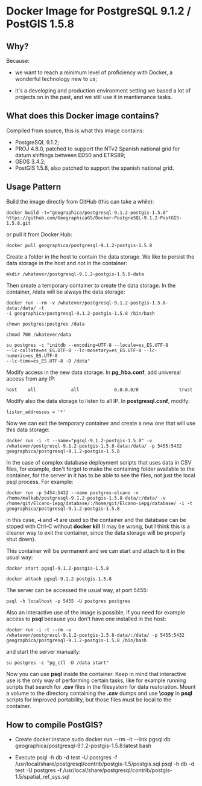 Docker Image for PostgreSQL 9.1.2 / PostGIS 1.5.8
=================================================

Why?
----
Because:

  - we want to reach a minimum level of proficiency with Docker, a wonderful
    technology new to us;

  - it's a developing and production environment setting we based a lot of
    projects on in the past, and we still use it in mantienance tasks.

What does this Docker image contains?
-------------------------------------
Compiled from source, this is what this image contains:

  - PostgreSQL 9.1.2;
  - PROJ 4.8.0, patched to support the NTv2 Spanish national grid for datum
    shiftings between ED50 and ETRS89;
  - GEOS 3.4.2;
  - PostGIS 1.5.8, also patched to support the spanish national grid.

Usage Pattern
-------------
Build the image directly from GitHub (this can take a while):

    docker build -t="geographica/postgresql-9.1.2-postgis-1.5.8"
	https://github.com/GeographicaGS/Docker-PostgreSQL-9.1.2-PostGIS-1.5.8.git

or pull it from Docker Hub:

    docker pull geographica/postgresql-9.1.2-postgis-1.5.8

Create a folder in the host to contain the data storage. We like to persist the
data storage in the host and not in the container:

    mkdir /whatever/postgresql-9.1.2-postgis-1.5.8-data

Then create a temporary container to create the data storage. In the container,
/data will be always the data storage:

    docker run --rm -v /whatever/postgresql-9.1.2-postgis-1.5.8-data:/data/ -t
    -i geographica/postgresql-9.1.2-postgis-1.5.8 /bin/bash

    chown postgres:postgres /data

    chmod 700 /whatever/data

    su postgres -c "initdb --encoding=UTF-8 --locale=es_ES.UTF-8
    --lc-collate=es_ES.UTF-8 --lc-monetary=es_ES.UTF-8 --lc-numeric=es_ES.UTF-8
    --lc-time=es_ES.UTF-8 -D /data"

Modify access in the new data storage. In __pg_hba.conf__, add universal access
from any IP:

    host    all             all             0.0.0.0/0               trust

Modify also the data storage to listen to all IP. In __postgresql.conf__,
modify:

    listen_addresses = '*'

Now we can exit the temporary container and create a new one that will use this
data storage:

    docker run -i -t --name="pgsql-9.1.2-postgis-1.5.8" -v
    /whatever/postgresql-9.1.2-postgis-1.5.8-data:/data/ -p 5455:5432
    geographica/postgresql-9.1.2-postgis-1.5.8

In the case of complex database deployment scripts that uses data in CSV files,
for example, don't forget to make the containing folder available to the
container, for the server in it has to be able to see the files, not just the
local psql process. For example:

    docker run -p 5454:5432 --name postgres-elcano -v
    /home/malkab/postgresql-9.1.2-postgis-1.5.8-data/:/data/ -v
    /home/git/Elcano-iepg/database/:/home/git/Elcano-iepg/database/ -i -t
    geographica/postgresql-9.1.2-postgis-1.5.8

in this case, __-i__ and __-t__ are used so the container and the database can
be stoped with Ctrl-C without __docker kill__ (I may be wrong, but I think this
is a cleaner way to exit the container, since the data storage will be properly
shut down).

This container will be permanent and we can start and attach to it in the usual
way:

    docker start pgsql-9.1.2-postgis-1.5.8

    docker attach pgsql-9.1.2-postgis-1.5.8

The server can be accessed the usual way, at port 5455:

    psql -h localhost -p 5455 -U postgres postgres

Also an interactive use of the image is possible, if you need for example access
to __psql__ because you don't have one installed in the host:

    docker run -i -t --rm -v
    /whatever/postgresql-9.1.2-postgis-1.5.8-data/:/data/ -p 5455:5432
    geographica/postgresql-9.1.2-postgis-1.5.8 /bin/bash

and start the server manually:

    su postgres -c "pg_ctl -D /data start"

Now you can use __psql__ inside the container. Keep in mind that interactive use
is the only way of performing certain tasks, like for example running scripts
that search for __.csv__ files in the filesystem for data restoration. Mount a
volume to the directory containing the __.csv__ dumps and use __\copy__ in
__psql__ scripts for improved portability, but those files must be local to the
container.

How to compile PostGIS?
-------------------------------------
 - Create docker instace
  	sudo docker run --rm -it --link pgsql:db geographica/postgresql-9.1.2-postgis-1.5.8:latest bash
 
- Execute
	psql -h db -d test -U postgres -f /usr/local/share/postgresql/contrib/postgis-1.5/postgis.sql
	psql -h db -d test -U postgres -f /usr/local/share/postgresql/contrib/postgis-1.5/spatial_ref_sys.sql



